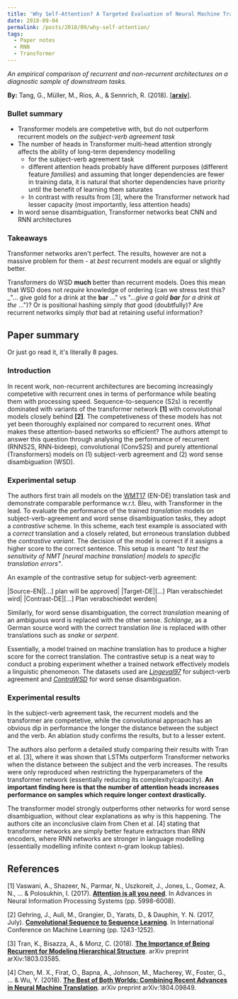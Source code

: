 ```yaml
---
title: 'Why Self-Attention? A Targeted Evaluation of Neural Machine Translation Architectures'
date: 2018-09-04
permalink: /posts/2018/09/why-self-attention/
tags:
  - Paper notes
  - RNN
  - Transformer
---
```


_An empirical comparison of recurrent and non-recurrent architectures on a diagnostic sample of downstream tasks._

**By:** Tang, G., Müller, M., Rios, A., & Sennrich, R. (2018). [\[**arxiv**\]](https://arxiv.org/abs/1808.08946).

### Bullet summary

- Transformer models are competetive with, but do not outperform recurrent models _on the subject-verb agreement task_
- The number of heads in Transformer multi-head attention strongly affects the ability of long-term dependency modelling
  - for the subject-verb agreement task
  - different attention heads probably have different purposes (different feature _families_) and assuming that longer dependencies are fewer in training data, it is natural that shorter dependencies have priority until the benefit of learning them saturates
  - In contrast with results from [3], where the Transformer network had lesser capacity (most importantly, less attention heads)
- In word sense disambiguation, Transformer networks beat CNN and RNN architectures

### Takeaways

Transformer networks aren't perfect. The results, however are not a massive problem for them - at _best_ recurrent models are equal or slightly better.

Transformers do WSD **much** better than recurrent models. Does this mean that WSD does not _require_ knowledge of ordering (can we stress test this? _"... give gold for a drink at the **bar** ..." vs "..._give a gold **bar** for a drink at the_ ...")? Or is positional hashing simply _that_ good (doubtfully)? Are recurrent networks simply _that_ bad at retaining useful information?

## Paper summary

Or just go read it, it's literally 8 pages.

### Introduction

In recent work, non-recurrent architectures are becoming increasingly competetive with recurrent ones in terms of performance while beating them with processing speed. Sequence-to-sequence (S2s) is recently dominated with variants of the transformer network **[1]** with convolutional models closely behind **[2]**. The competetiveness of these models has not yet been thoroughly explained nor compared to recurrent ones. *What* makes these attention-based networks so efficient? The authors attempt to answer this question through analysing the performance of recurrent (RNNS2S, RNN-bideep), convolutional (ConvS2S) and purely attentional (Transformers) models on (1) subject-verb agreement and (2) word sense disambiguation (WSD).

### Experimental setup

The authors first train all models on the [WMT17](http://www.statmt.org/wmt17/translation-task.html) (EN-DE) translation task and demonstrate comparable performance w.r.t. Bleu, with Transformer in the lead. To evaluate the performance of the trained _translation_ models on subject-verb-agreement and word sense disambiguation tasks, they adopt a _contrastive_ scheme. In this scheme, each test example is associated with a _correct_ translation and a closely related, but erroneous translation dubbed the _contrastive variant_. The decision of the model is correct if it assigns a higher score to the correct sentence. This setup is meant _"to test the sensitivity of NMT [neural machine translation] models  to  specific  translation  errors"_. 

An example of the contrastive setup for subject-verb agreement:

|Source-EN|[...] plan will be approved|
|Target-DE|[...] Plan verabschiedet wird|
|Contrast-DE|[...] Plan verabschiedet werden|

Similarly, for word sense disambiguation, the correct _translation_ meaning of an ambiguous word is replaced with the other sense. _Schlange_, as a German source word with the correct translation _line_ is replaced with other translations such as _snake_ or _serpent_. 

Essentially, a model trained on machine translation has to produce a higher score for the correct translation. The contrastive setup is a neat way to conduct a probing experiment whether a trained network effectively models a linguistic phenomenon. The datasets used are [_Lingeval97_](https://github.com/rsennrich/lingeval97) for subject-verb agreement and [_ContraWSD_](https://github.com/a-rios/ContraWSD) for word sense disambiguation.

### Experimental results

In the subject-verb agreement task, the recurrent models and the transformer are competetive, while the convolutional approach has an obvious dip in performance the longer the distance between the subject and the verb. An ablation study confirms the results, but to a lesser extent.

The authors also perform a detailed study comparing their results with Tran et al. [3], where it was shown that LSTMs outperform Transformer networks when the distance between the subject and the verb increases. The results were only reproduced when restricting the hyperparameters of the transformer network (essentially reducing its complexity/capacity). **An important finding here is that the number of attention heads increases performance on samples which require longer context drastically.**

The transformer model strongly outperforms other networks for word sense disambiguation, without clear explanations as why is this happening. The authors cite an inconclusive claim from Chen et al. [4] stating that transformer networks are simply better feature extractors than RNN encoders, where RNN networks are stronger in language modelling (essentially modelling infinite context n-gram lookup tables).

## References

[1] Vaswani, A., Shazeer, N., Parmar, N., Uszkoreit, J., Jones, L., Gomez, A. N., ... & Polosukhin, I. (2017). [**Attention is all you need**](https://papers.nips.cc/paper/7181-attention-is-all-you-need.pdf). In Advances in Neural Information Processing Systems (pp. 5998-6008).

[2] Gehring, J., Auli, M., Grangier, D., Yarats, D., & Dauphin, Y. N. (2017, July). [**Convolutional Sequence to Sequence Learning**](https://arxiv.org/abs/1705.03122). In International Conference on Machine Learning (pp. 1243-1252).

[3] Tran, K., Bisazza, A., & Monz, C. (2018). [**The Importance of Being Recurrent for Modeling Hierarchical Structure**](https://arxiv.org/abs/1803.03585). arXiv preprint arXiv:1803.03585.

[4] Chen, M. X., Firat, O., Bapna, A., Johnson, M., Macherey, W., Foster, G., ... & Wu, Y. (2018). [**The Best of Both Worlds: Combining Recent Advances in Neural Machine Translation**](http://aclweb.org/anthology/P18-1008). arXiv preprint arXiv:1804.09849.
